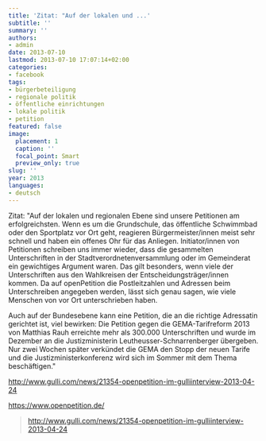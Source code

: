 ```yaml
---
title: 'Zitat: "Auf der lokalen und ...'
subtitle: ''
summary: ''
authors:
- admin
date: 2013-07-10
lastmod: 2013-07-10 17:07:14+02:00
categories:
- facebook
tags:
- bürgerbeteiligung
- regionale politik
- öffentliche einrichtungen
- lokale politik
- petition
featured: false
image:
  placement: 1
  caption: ''
  focal_point: Smart
  preview_only: true
slug: ''
year: 2013
languages:
- deutsch
---
```


Zitat:
"Auf der lokalen und regionalen Ebene sind unsere Petitionen am erfolgreichsten. Wenn es um die Grundschule, das öffentliche Schwimmbad oder den Sportplatz vor Ort geht, reagieren Bürgermeister/innen meist sehr schnell und haben ein offenes Ohr für das Anliegen. Initiator/innen von Petitionen schreiben uns immer wieder, dass die gesammelten Unterschriften in der Stadtverordnetenversammlung oder im Gemeinderat ein gewichtiges Argument waren. Das gilt besonders, wenn viele der Unterschriften aus den Wahlkreisen der Entscheidungsträger/innen kommen. Da auf openPetition die Postleitzahlen und Adressen beim Unterschreiben angegeben werden, lässt sich genau sagen, wie viele Menschen von vor Ort unterschrieben haben.

Auch auf der Bundesebene kann eine Petition, die an die richtige Adressatin gerichtet ist, viel bewirken: Die Petition gegen die GEMA-Tarifreform 2013 von Matthias Rauh erreichte mehr als 300.000 Unterschriften und wurde im Dezember an die Justizministerin Leutheusser-Schnarrenberger übergeben. Nur zwei Wochen später verkündet die GEMA den Stopp der neuen Tarife und die Justizministerkonferenz wird sich im Sommer mit dem Thema beschäftigen."

http://www.gulli.com/news/21354-openpetition-im-gulliinterview-2013-04-24

https://www.openpetition.de/
> http://www.gulli.com/news/21354-openpetition-im-gulliinterview-2013-04-24